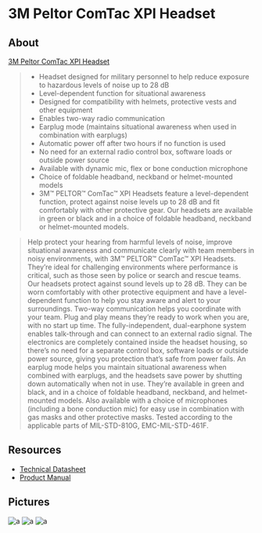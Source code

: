 # 3M Peltor ComTac XPI Headset

## About

[3M Peltor ComTac XPI Headset](3m.co.uk/3M/en_GB/p/dc/v000191523/)

> * Headset designed for military personnel to help reduce exposure to hazardous levels of noise up to 28 dB
> * Level-dependent function for situational awareness
> * Designed for compatibility with helmets, protective vests and other equipment
> * Enables two-way radio communication
> * Earplug mode (maintains situational awareness when used in combination with earplugs)
> * Automatic power off after two hours if no function is used
> * No need for an external radio control box, software loads or outside power source
> * Available with dynamic mic, flex or bone conduction microphone
> * Choice of foldable headband, neckband or helmet-mounted models
> * 3M™ PELTOR™ ComTac™ XPI Headsets feature a level-dependent function, protect against noise levels up to 28 dB and fit comfortably with other protective gear. Our headsets are available in green or black and in a choice of foldable headband, neckband or helmet-mounted models.

> Help protect your hearing from harmful levels of noise, improve situational awareness and communicate clearly with team members in noisy environments, with 3M™ PELTOR™ ComTac™ XPI Headsets. They’re ideal for challenging environments where performance is critical, such as those seen by police or search and rescue teams. Our headsets protect against sound levels up to 28 dB. They can be worn comfortably with other protective equipment and have a level-dependent function to help you stay aware and alert to your surroundings. Two-way communication helps you coordinate with your team. Plug and play means they’re ready to work when you are, with no start up time. The fully-independent, dual-earphone system enables talk-through and can connect to an external radio signal. The electronics are completely contained inside the headset housing, so there’s no need for a separate control box, software loads or outside power source, giving you protection that’s safe from power fails. An earplug mode helps you maintain situational awareness when combined with earplugs, and the headsets save power by shutting down automatically when not in use. They’re available in green and black, and in a choice of foldable headband, neckband, and helmet-mounted models. Also available with a choice of microphones (including a bone conduction mic) for easy use in combination with gas masks and other protective masks. Tested according to the applicable parts of MIL-STD-810G, EMC-MIL-STD-461F.

## Resources

* [Technical Datasheet](https://github.com/CumpsD/second-brain/raw/main/assets/shooting/peltor/ComTac%20XPI%20Standard-02%20Technical%20datasheet.pdf)
* [Product Manual](https://github.com/CumpsD/second-brain/raw/main/assets/shooting/peltor/comtac_xpi_notice_en-fr.pdf)

## Pictures

![a](https://github.com/CumpsD/second-brain/raw/main/assets/shooting/peltor/peltor1.jpg "a")
![a](https://github.com/CumpsD/second-brain/raw/main/assets/shooting/peltor/peltor2.jpg "a")
![a](https://github.com/CumpsD/second-brain/raw/main/assets/shooting/peltor/peltor3.jpg "a")
